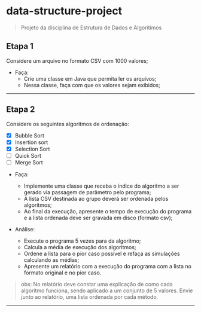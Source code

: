 # data-structure-project

> Projeto da disciplina de Estrutura de Dados e Algorítimos

## Etapa 1
Considere um arquivo no formato CSV com 1000 valores;
- Faça:
  * Crie uma classe em Java que permita ler os arquivos;
  * Nessa classe, faça com que os valores sejam exibidos;
----------------------------
## Etapa 2
Considere os seguintes algoritmos de ordenação:
- [x] Bubble Sort
- [x] Insertion sort
- [x] Selection Sort
- [ ] Quick Sort
- [ ] Merge Sort

- Faça:
  * Implemente uma classe que receba o índice do algoritmo a ser gerado via passagem de parâmetro pelo programa;
  * A lista CSV destinada ao grupo deverá ser ordenada pelos algoritmos;
  * Ao final da execução, apresente o tempo de execução do programa e a lista ordenada deve ser gravada em disco (formato csv);

- Análise:
  * Execute o programa 5 vezes para da algoritmo;
  * Calcula a média de execução dos algoritmos;
  * Ordene a lista para o pior caso possível e refaça as simulações calculando as médias;
  * Apresente um relatório com a execução do programa com a lista no formato original e no pior caso.

> obs: No relatório deve constar uma explicação de como cada algoritmo funciona, sendo aplicado a um conjunto de 5 valores. Envie junto ao relatório, uma lista ordenada por cada método.
--------------------------
